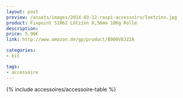 ```yaml
---
layout: post
preview: /assets/images/2014-03-12-raspi-accessoirs/loetzinn.jpg
product: Fixpoint 51062 Lötzinn 0,56mm 100g Rolle
description:
price: 5,90€
link: http://www.amazon.de/gp/product/B000V8JZ2A

categories:
- kit

tags:
- accessoire
---
```


{% include accessoires/accessoire-table %}